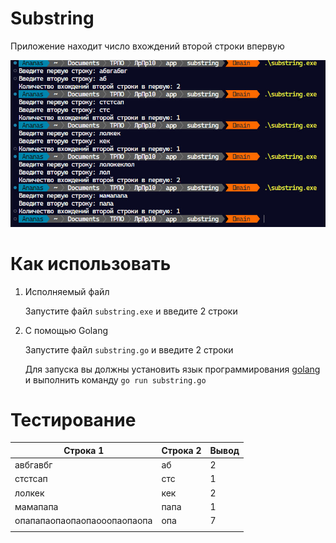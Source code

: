 # Substring

Приложение находит число вхождений второй строки впервую

![demo](img/substring.jpg)

# Как использовать

1. Исполняемый файл

    Запустите файл `substring.exe` и введите 2 строки

2. С помощью Golang

    Запустите файл `substring.go` и введите 2 строки

    Для запуска вы должны установить язык программирования [golang](go.dev) и выполнить команду `go run substring.go`

# Тестирование

| Строка 1      | Строка 2   |  Вывод |
| ----------- | -----------|-----------|
| авбгавбг |  аб  |  2 |
|  стстсап | стс  | 1  |
| лолкек | кек  | 2 |
| мамапапа | папа | 1 |
| опапапаопаопаопаооопаопаопа | опа |  7 |
|||